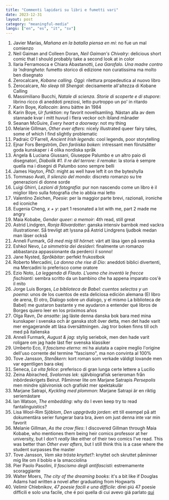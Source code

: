 ```yaml
---
title: "Commenti lapidari su libri e fumetti vari"
date: 2023-12-31
layout: post
category: "meaningful-media"
langs: ["en", "es", "it", "sv"]
---
```


1. Javier Marías, _Mañana en la batalla piensa en mí_: no fue un mal comienzo 
2. Neil Gaiman and Colleen Doran, _Neil Gaiman's Chivalry_: delicious short comic that I should probably take a second look at in color
3. Ilaria Ferramosca e Chiara Abastanotti, _Lea Garofalo. Una madre contro la 'ndrangheta_: fumetto storico di edizione non curatissima ma molto ben disegnato 
4. Zerocalcare, _Kobane calling. Oggi_: rilettura propedeutica al nuovo libro
5. Zerocalcare, _No sleep till Shengal_: decisamente all'altezza di Kobane Calling
6. Massimiliano Bucchi, _Natale di scienza. Storie di scoperte e di stupore_: librino ricco di aneddoti preziosi, letto purtroppo un po' in ritardo
7. Karin Boye, _Kallocain_: ännu bättre än 1984
8. Karin Boye, _Ur funktion_: ny favorit novellsamling. Nästan alla av dem stannade kvar i mitt huvud i flera veckor och ibland månader
9. Seanan McGuire, _Every heart a doorway_: not my thing
10. Melanie Gillman, _Other ever afters_: nicely illustrated queer fairy tales, some of which I find slightly problematic
11. Padraic O'Farrell, _Ancient Irish legends_: cool legends, poor storytelling
12. Ejnar Fors Bergström, _Den faröiska boken_: intressant men förutsätter goda kunskaper i 4 olika nordiska språk
13. Angela & Luciana Giussani, Giuseppe Palumbo e un altro paio di disegnatori, _Diabolik #1. Il re del terrore: il remake_: la storia è sempre quella ma i disegni di Palumbo sono sempre belli
14. James Hayton, _PhD_: might as well have left it on the byteshylla
15. Tommaso Avati, _Il silenzio del mondo_: discreto romanzo su tre generazioni di donne sorde
16. Luigi Ghirri, _Lezioni di fotografia_: pur non nascendo come un libro è il miglior libro sulla fotografia che io abbia mai letto
17. Valentino Zeichen, _Poesie_: per la maggior parte brevi, razionali, ironiche ed iconiche
18. Eugenia Cheng, _x + y_: part 1 resonated a lot with me, part 2 made me angry
19. Maia Kobabe, _Gender queer: a memoir_: 4th read, still great 
20. Astrid Lindgren, _Ronja Rövardotter_: ganska intensiv barnbok med vackra illustrationer. Så trevligt att lyssna på Astrid Lindgrens ljudbok medan man läser också
21. Anneli Furmark, _Gå med mig till hörnet_: värt att läsa igen på svenska
22. Eshkol Nevo, _La simmetria dei desideri_: finalmente un romanzo abbastanza appassionante da perderci il sonno!
23. Jane Nysted, _Språkbitar_: perfekt frukostbok
24. Roberto Mercadini, _La donna che rise di Dio_: aneddoti biblici divertenti, ma Mercadini lo preferisco come oratore
25. Ezio Noto, _La leggenda di Flauto. L'uomo che inventò le frecce fischianti_: sembra scritto da un bambino che ha appena imparato cos'è il mito
26. Jorge Luis Borges, _La biblioteca de Babel: cuentos selectos y un poema_: unos de los cuentos de esta deliciosa edición alemana (El libro de arena, El otro, Dialogo sobre un dialogo, y el mismo La biblioteca de Babel) me gustaron bastante y me ayudaron a entender qué libros de Borges quiero leer en los próximos años
27. Olga Ravn, _De ansatte_: jag läste denna danska bok bara med mina kunskaper i svenska och är ganska stolt över detta, men det hade varit mer engagerande att läsa översättningen. Jag tror boken finns till och med på italienska
28. Anneli Furmark, _August & jag_: stylig seriebok, men den hade varit roligare om jag hade läst fler svenska klassiker
29. Umberto Eco, _Il fascismo eterno_: mi ha aiutata a capire meglio l'origine dell'uso corrente del termine "fascismo", ma non convinta al 100%
30. Tove Jansson, _Stenåkern_: kort roman som verkade väldigt lovande men var egentligen bara okej
31. Seneca, _La vita felice_: preferisco di gran lunga certe lettere a Lucilio
32. Zeina Abirached, _Svalornas lek_: självbiografisk serieroman från inbördeskrigets Beirut. Påminner lite om Marjane Satrapis _Persepolis_ men mindre självironisk och grafiskt mer spektakulär
33. Marjane Satrapi, _Kyckling med plommon_: Marjane Satrapi är en riktig seriemästare
34. Ian Watson, _The embedding_: why do I even keep try to read fantalinguistics?
35. Lisa Wool-Rim Sjöblom, _Den uppgrävda jorden_: ett till exempel på att dokumentära serier fungerar bara bra, även om just denna inte var min favorit
36. Melanie Gillman, _As the crow flies_: I discovered Gillman through Maia Kobabe, who mentiones them being heir comics professor at her university, but I don't _really_ like either of their two comics I've read. This was better than _Other ever afters_, but I still think this is a case where the student surpasses the master
37. Tove Jansson, _Vem ska trösta knyttet?_: knyttet och skruttet påminner mig lite om il boblo e la smacciolina
38. Pier Paolo Pasolini, _Il fascismo degli antifascisti_: estremamente scoraggiante
39. Walter Moers, _The city of the dreaming books_: it's a bit like if Douglas Adams had written a novel after graduating from Hogwarts
40. Velimir Chlebnikov, _47 poesie facili e una difficile_: direi piú 47 poesie difficili e solo una facile, che é poi quella di cui avevo giá parlato [qui](/home/harisont/Repos/harisont/harisont.github.io/_posts/2022-03-29-meaningful-media.md#2-un-bellissimo-video-di-roberto-mercadini-sul-poeta-russo-velimir-chlebnikov-it--sv) 